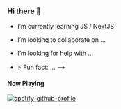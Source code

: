 ### Hi there 👋

- I’m currently learning JS / NextJS
- I’m looking to collaborate on ...
- I’m looking for help with ...

- ⚡ Fun fact: ...
-->



<b>Now Playing</b><br><br>
[![spotify-github-profile](https://spotify-github-profile.vercel.app/api/view?uid=31yjkb6yid7i3vo2wzgb5lh33pbq&cover_image=true&theme=novatorem)](https://spotify-github-profile.vercel.app/api/view?uid=31yjkb6yid7i3vo2wzgb5lh33pbq&redirect=true)
